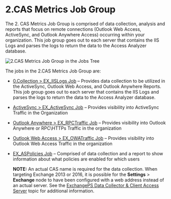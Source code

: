 # 2.CAS Metrics Job Group

The 2. CAS Metrics Job Group is comprised of data collection, analysis and reports that focus on
remote connections (Outlook Web Access, ActiveSync, and Outlook Anywhere Access) occurring within
your organization. This job group goes out to each server that contains the IIS Logs and parses the
logs to return the data to the Access Analyzer database.

![2.CAS Metrics Job Group in the Jobs Tree](/img/product_docs/accessanalyzer/12.0/admin/hostmanagement/jobstree.webp)

The jobs in the 2.CAS Metrics Job Group are:

- [0.Collection > EX_IISLogs Job](/docs/accessanalyzer/12.0/solutions/exchange/casmetrics/ex_iislogs.md) – Provides data collection to be utilized in the
  ActiveSync, Outlook Web Access, and Outlook Anywhere Reports. This job group goes out to each
  server that contains the IIS Logs and parses the logs to return the data to the Access
  Analyzer database.
- [ActiveSync > EX_ActiveSync Job](/docs/accessanalyzer/12.0/solutions/exchange/casmetrics/ex_activesync.md) – Provides visibility into ActiveSync Traffic
  in the Organization
- [Outlook Anywhere > EX_RPCTraffic Job](/docs/accessanalyzer/12.0/solutions/exchange/casmetrics/ex_rpctraffic.md) – Provides visibility into Outlook
  Anywhere or RPC\HTTPs Traffic in the organization
- [Outlook Web Access > EX_OWATraffic Job](/docs/accessanalyzer/12.0/solutions/exchange/casmetrics/ex_owatraffic.md) – Provides visibility into Outlook Web
  Access Traffic in the organization
- [EX_ASPolicies Job](/docs/accessanalyzer/12.0/solutions/exchange/casmetrics/ex_aspolicies.md) – Comprised of data collection and a report to show
  information about what policies are enabled for which users

    **NOTE:** An actual CAS name is required for the data collection. When targeting Exchange 2013
    or 2016, it is possible for the **Settings** > **Exchange** node to have been configured with a
    web address instead of an actual server. See the
    [ExchangePS Data Collector & Client Access Server](/docs/accessanalyzer/12.0/solutions/exchange/recommended.md) topic for additional
    information.
